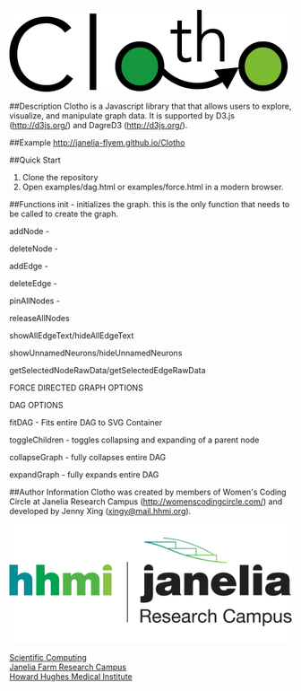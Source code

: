 ![Picture](images/clotho-logo.png)

##Description
Clotho is a Javascript library that that allows users to explore, visualize, and manipulate graph data. It is supported by D3.js (http://d3js.org/) and DagreD3 (http://d3js.org/).

##Example
http://janelia-flyem.github.io/Clotho

##Quick Start
1) Clone the repository
2) Open examples/dag.html or examples/force.html in a modern browser.

##Functions
init - initializes the graph. this is the only function that needs to be called to create the graph.

addNode -

deleteNode -

addEdge -

deleteEdge -

pinAllNodes -

releaseAllNodes

showAllEdgeText/hideAllEdgeText

showUnnamedNeurons/hideUnnamedNeurons

getSelectedNodeRawData/getSelectedEdgeRawData

FORCE DIRECTED GRAPH OPTIONS

DAG OPTIONS

fitDAG - Fits entire DAG to SVG Container

toggleChildren - toggles collapsing and expanding of a parent node

collapseGraph - fully collapses entire DAG

expandGraph - fully expands entire DAG

##Author Information
Clotho was created by members of Women's Coding Circle at Janelia Research Campus (http://womenscodingcircle.com/) and developed by Jenny Xing (xingy@mail.hhmi.org).

[![Picture](images/hhmi_janelia_transparentbkgrnd.png)](http://www.janelia.org)

[Scientific Computing](http://www.janelia.org/research-resources/computing-resources)  
[Janelia Farm Research Campus](http://www.janelia.org)  
[Howard Hughes Medical Institute](http://www.hhmi.org)
